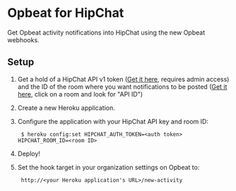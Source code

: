 # Opbeat for HipChat

Get Opbeat activity notifications into HipChat using the new Opbeat webhooks.


## Setup

1. Get a hold of a HipChat API v1 token ([Get it here](https://www.hipchat.com/admin/api), requires admin access) and the ID of the room where you want notifications to be posted ([Get it here](https://hipchat.com/rooms), click on a room and look for "API ID")

1. Create a new Heroku application.
1. Configure the application with your HipChat API key and room ID:

		$ heroku config:set HIPCHAT_AUTH_TOKEN=<auth token> HIPCHAT_ROOM_ID=<room ID>
	
1. Deploy!
1. Set the hook target in your organization settings on Opbeat to:

		http://<your Heroku application's URL>/new-activity
